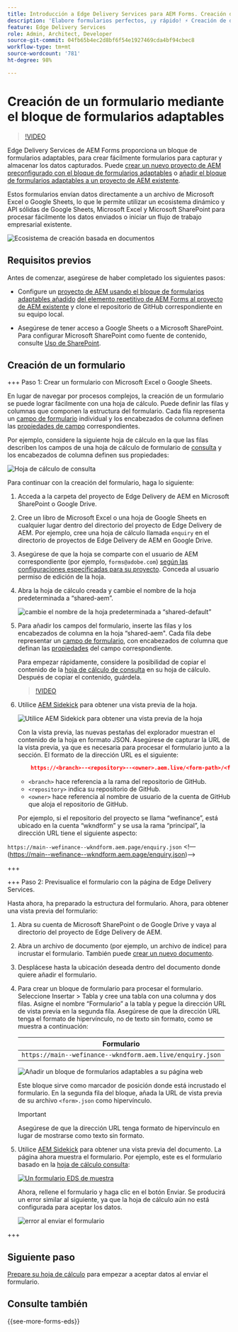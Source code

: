 ```yaml
---
title: Introducción a Edge Delivery Services para AEM Forms. Creación de un formulario.
description: 'Elabore formularios perfectos, ¡y rápido! ⚡ Creación de documentos en Edge Delivery Services de AEM Forms: velocidad increíble, formularios compatibles con SEO y motores de búsqueda para usuarios más satisfechos.'
feature: Edge Delivery Services
role: Admin, Architect, Developer
source-git-commit: 04fb65b4ec2d8bf6f54e1927469cda4bf94cbec8
workflow-type: tm+mt
source-wordcount: '781'
ht-degree: 98%

---
```


# Creación de un formulario mediante el bloque de formularios adaptables

>[!VIDEO](https://video.tv.adobe.com/v/3427881?quality=12&learn=on)

Edge Delivery Services de AEM Forms proporciona un bloque de formularios adaptables, para crear fácilmente formularios para capturar y almacenar los datos capturados. Puede [crear un nuevo proyecto de AEM preconfigurado con el bloque de formularios adaptables](/help/edge/docs/forms/tutorial.md#create-a-new-aem-project-pre-configured-with-adaptive-forms-block) o [añadir el bloque de formularios adaptables a un proyecto de AEM existente](/help/edge/docs/forms/tutorial.md#add-adaptive-forms-block-to-your-existing-aem-project).

Estos formularios envían datos directamente a un archivo de Microsoft Excel o Google Sheets, lo que le permite utilizar un ecosistema dinámico y API sólidas de Google Sheets, Microsoft Excel y Microsoft SharePoint para procesar fácilmente los datos enviados o iniciar un flujo de trabajo empresarial existente.

![Ecosistema de creación basada en documentos](/help/edge/assets/document-based-authoring-workflow-create-form.png)


## Requisitos previos

Antes de comenzar, asegúrese de haber completado los siguientes pasos:

* Configure un [proyecto de AEM usando el bloque de formularios adaptables añadido](/help/edge/docs/forms/tutorial.md#create-a-new-aem-project-pre-configured-with-adaptive-forms-block) [del elemento repetitivo de AEM Forms al proyecto de AEM existente](/help/edge/docs/forms/tutorial.md#add-adaptive-forms-block-to-your-existing-aem-project) y clone el repositorio de GitHub correspondiente en su equipo local.
<!--In this document, the local folder of your Edge Delivery Services (EDS) project is referred as `[EDS Project repository]`.  -->
* Asegúrese de tener acceso a Google Sheets o a Microsoft SharePoint. Para configurar Microsoft SharePoint como fuente de contenido, consulte [Uso de SharePoint](https://www.aem.live/docs/setup-customer-sharepoint).



## Creación de un formulario

<!--
+++ Step 1: Add the Adaptive Forms Block to your Edge Delivery Services (EDS) project.

The Adaptive  empowers users to create forms for an Edge Delivery Service Site. However, this block isn't included in the default AEM boilerplate (used to create an Edge Delivery Services project). To seamlessly integrate the Adaptive Forms Block into your Edge Delivery Services project:

1. **Clone the Adaptive Forms Block repository**: Clone the [Adaptive Forms Block repository](https://github.com/adobe-rnd/form-block) on your local machine. It contains the code to render the form on an EDS webpage. In this document, the local folder of your Forms Block repository is referred as `[Adaptive Forms Block repository]`.
2. **Locate the Adaptive Forms Block Repository:** Access the [Adaptive Forms Block repository]/blocks/src folder and copy its content. 

3. on your local machine and copy the `form` folder. 
4. **Paste the Adaptive Forms Block's code into your EDS Project:**
Navigate to the [EDS Project repository]/blocks/ folder on your local machine and create a 'form' folder. Paste the `[Adaptive Forms Block repository]/blocks/src content`, copied in perevious step to the `[EDS Project repository]/blocks/form` folder.
1. **Commit Changes to GitHub:** Check in the `[EDS Project repository]/blocks/form` folder and its underlying files to your Edge Delivery Services project on GitHub.

After completing these steps, the Adaptive Forms Block is successfully added to your Edge Delivery Services (EDS) project repository on GitHub. You can now create and add forms to a EDS Sites page.
 

**Troubleshooting GitHub build issues**

Ensure a smooth GitHub build process by addressing potential issues:

* **Resolve Module Path Error:**
    If you encounter the error "Unable to resolve path to module "'../../scripts/lib-franklin.js'", navigate to the [EDS Project]/blocks/forms/form.js file. Update the import statement by replacing the lib-franklin.js file with the aem.js file.

* **Handle Linting Errors:**
    Should you come across any linting errors, you can bypass them. Open the [EDS Project]/package.json file and modify the "lint" script from "lint": "npm run lint:js && npm run lint:css" to "lint": "echo 'skipping linting for now'". Save the file and commit the changes to your GitHub project. -->

+++ Paso 1: Crear un formulario con Microsoft Excel o Google Sheets.

En lugar de navegar por procesos complejos, la creación de un formulario se puede lograr fácilmente con una hoja de cálculo. Puede definir las filas y columnas que componen la estructura del formulario. Cada fila representa un [campo de formulario](/help/edge/docs/forms/form-components.md#available-components) individual y los encabezados de columna definen las [propiedades de campo](/help/edge/docs/forms/form-components.md#components-properties) correspondientes.

Por ejemplo, considere la siguiente hoja de cálculo en la que las filas describen los campos de una hoja de cálculo de formulario de [consulta](/help/edge/assets/enquiry.xlsx) y los encabezados de columna definen sus propiedades:

![Hoja de cálculo de consulta](/help/edge/assets/enquiry-form-spreadsheet.png)

Para continuar con la creación del formulario, haga lo siguiente:

1. Acceda a la carpeta del proyecto de Edge Delivery de AEM en Microsoft SharePoint o Google Drive.

1. Cree un libro de Microsoft Excel o una hoja de Google Sheets en cualquier lugar dentro del directorio del proyecto de Edge Delivery de AEM. Por ejemplo, cree una hoja de cálculo llamada `enquiry` en el directorio de proyectos de Edge Delivery de AEM en Google Drive.

   <!-- ![Sample Content on Google Drive](/help/edge/assets/upload-sample-files-to-your-content-folder.png)-->

1. Asegúrese de que la hoja se comparte con el usuario de AEM correspondiente (por ejemplo, `forms@adobe.com`) [según las configuraciones especificadas para su proyecto](https://www.aem.live/docs/setup-customer-sharepoint). Conceda al usuario permiso de edición de la hoja.

1. Abra la hoja de cálculo creada y cambie el nombre de la hoja predeterminada a “shared-aem”.

   ![cambie el nombre de la hoja predeterminada a “shared-default”](/help/edge/assets/rename-sheet-to-shared-default.png)

1. Para añadir los campos del formulario, inserte las filas y los encabezados de columna en la hoja “shared-aem&quot;. Cada fila debe representar un [campo de formulario](/help/edge/docs/forms/form-components.md#available-components), con encabezados de columna que definan las [propiedades](/help/edge/docs/forms/form-components.md#components-properties) del campo correspondiente.


   Para empezar rápidamente, considere la posibilidad de copiar el contenido de la [hoja de cálculo de consulta](/help/edge/assets/enquiry.xlsx) en su hoja de cálculo. Después de copiar el contenido, guárdela.

   >[!VIDEO](https://video.tv.adobe.com/v/3427468?quality=12&learn=on)


1. Utilice [AEM Sidekick](https://www.aem.live/developer/tutorial#preview-and-publish-your-content) para obtener una vista previa de la hoja.

   ![Utilice AEM Sidekick para obtener una vista previa de la hoja](/help/edge/assets/preview-form.png)

   Con la vista previa, las nuevas pestañas del explorador muestran el contenido de la hoja en formato JSON. Asegúrese de capturar la URL de la vista previa, ya que es necesaria para procesar el formulario junto a la sección. El formato de la dirección URL es el siguiente:


   ```JSON
       https://<branch>--<repository>--<owner>.aem.live/<form-path>/<form-file-name>.json
   ```

   * `<branch>` hace referencia a la rama del repositorio de GitHub.
   * `<repository>` indica su repositorio de GitHub.
   * `<owner>` hace referencia al nombre de usuario de la cuenta de GitHub que aloja el repositorio de GitHub.

   Por ejemplo, si el repositorio del proyecto se llama “wefinance”, está ubicado en la cuenta “wkndform” y se usa la rama “principal”, la dirección URL tiene el siguiente aspecto:

`https://main--wefinance--wkndform.aem.page/enquiry.json`
&lt;!—(https://main--wefinance--wkndform.aem.page/enquiry.json)-->


+++

+++ Paso 2: Previsualice el formulario con la página de Edge Delivery Services.


Hasta ahora, ha preparado la estructura del formulario. Ahora, para obtener una vista previa del formulario:

1. Abra su cuenta de Microsoft SharePoint o de Google Drive y vaya al directorio del proyecto de Edge Delivery de AEM.



1. Abra un archivo de documento (por ejemplo, un archivo de índice) para incrustar el formulario. También puede [crear un nuevo documento](/help/edge/assets/enquiry-form.docx).

1. Desplácese hasta la ubicación deseada dentro del documento donde quiere añadir el formulario.

1. Para crear un bloque de formulario para procesar el formulario. Seleccione Insertar > Tabla y cree una tabla con una columna y dos filas. Asigne el nombre “Formulario” a la tabla y pegue la dirección URL de vista previa en la segunda fila. Asegúrese de que la dirección URL tenga el formato de hipervínculo, no de texto sin formato, como se muestra a continuación:

   | Formulario |
   |---|
   | `https://main--wefinance--wkndform.aem.live/enquiry.json` |


   ![Añadir un bloque de formularios adaptables a su página web](/help/edge/assets/enquiry-doc-to-embed-form.png)

   Este bloque sirve como marcador de posición donde está incrustado el formulario. En la segunda fila del bloque, añada la URL de vista previa de su archivo `<form>.json` como hipervínculo.

   >[!IMPORTANT]
   >
   >
   > Asegúrese de que la dirección URL tenga formato de hipervínculo en lugar de mostrarse como texto sin formato.


1. Utilice [AEM Sidekick](https://www.aem.live/developer/tutorial#preview-and-publish-your-content) para obtener una vista previa del documento. La página ahora muestra el formulario. Por ejemplo, este es el formulario basado en la [hoja de cálculo consulta](/help/edge/assets/enquiry-form.docx):


   [![Un formulario EDS de muestra](/help/edge/assets/updated-form.png)](https://main--wefinance--wkndform.aem.page/enquiry-form)

   Ahora, rellene el formulario y haga clic en el botón Enviar. Se producirá un error similar al siguiente, ya que la hoja de cálculo aún no está configurada para aceptar los datos.

   ![error al enviar el formulario](/help/edge/assets/form-error.png)

+++


## Siguiente paso

[Prepare su hoja de cálculo](/help/edge/docs/forms/submit-forms.md) para empezar a aceptar datos al enviar el formulario.


## Consulte también

{{see-more-forms-eds}}
